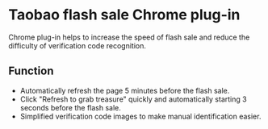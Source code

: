 # Taobao flash sale Chrome plug-in

 Chrome plug-in helps to increase the speed of flash sale and reduce the difficulty of verification code recognition.

 ## Function
  - Automatically refresh the page 5 minutes before the flash sale.
  - Click "Refresh to grab treasure" quickly and automatically starting 3 seconds before the flash sale.
  - Simplified verification code images to make manual identification easier.
